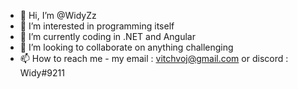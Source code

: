 - 👋 Hi, I’m @WidyZz
- 👀 I’m interested in programming itself
- 🌱 I’m currently coding in .NET and Angular
- 💞️ I’m looking to collaborate on anything challenging
- 📫 How to reach me - my email : vitchvoj@gmail.com or discord : Widy#9211
